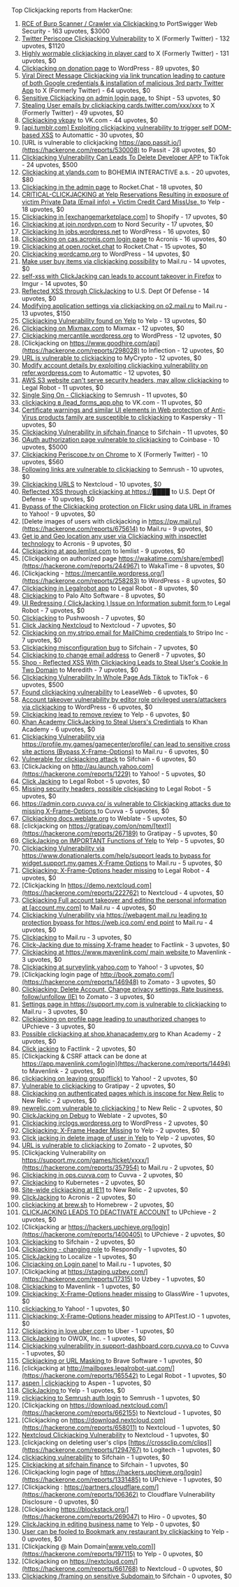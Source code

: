 Top Clickjacking reports from HackerOne:

1. [RCE of Burp  Scanner / Crawler via Clickjacking ](https://hackerone.com/reports/1274695) to PortSwigger Web Security - 163 upvotes, $3000
2. [Twitter Periscope Clickjacking Vulnerability](https://hackerone.com/reports/591432) to X (Formerly Twitter) - 132 upvotes, $1120
3. [Highly wormable clickjacking in player card](https://hackerone.com/reports/85624) to X (Formerly Twitter) - 131 upvotes, $0
4. [Clickjacking on donation page](https://hackerone.com/reports/921709) to WordPress - 89 upvotes, $0
5. [Viral Direct Message Clickjacking via link truncation leading to capture of both Google credentials & installation of malicious 3rd party Twitter App](https://hackerone.com/reports/643274) to X (Formerly Twitter) - 64 upvotes, $0
6. [Sensitive Clickjacking on admin login page.](https://hackerone.com/reports/389145) to Shipt - 53 upvotes, $0
7. [Stealing User emails by clickjacking cards.twitter.com/xxx/xxx](https://hackerone.com/reports/154963) to X (Formerly Twitter) - 49 upvotes, $0
8. [Clickjacking vkpay](https://hackerone.com/reports/374817) to VK.com - 44 upvotes, $0
9. [[api.tumblr.com] Exploiting clickjacking vulnerability to trigger self DOM-based XSS](https://hackerone.com/reports/953579) to Automattic - 30 upvotes, $0
10. [URL is vulnerable to clickjacking  https://app.passit.io/](https://hackerone.com/reports/530008) to Passit - 28 upvotes, $0
11. [Clickjacking Vulnerability Can Leads To Delete Developer APP](https://hackerone.com/reports/1416612) to TikTok - 24 upvotes, $500
12. [Clickjacking at ylands.com](https://hackerone.com/reports/405342) to BOHEMIA INTERACTIVE a.s. - 20 upvotes, $80
13. [Clickjacking in the admin page](https://hackerone.com/reports/728004) to Rocket.Chat - 18 upvotes, $0
14. [CRITICAL-CLICKJACKING at Yelp Reservations Resulting in exposure of victim Private Data (Email info) + Victim Credit Card MissUse. ](https://hackerone.com/reports/355859) to Yelp - 18 upvotes, $0
15. [Clickjacking in [exchangemarketplace.com]](https://hackerone.com/reports/658217) to Shopify - 17 upvotes, $0
16. [Clickjacking at join.nordvpn.com](https://hackerone.com/reports/765955) to Nord Security - 17 upvotes, $0
17. [Clickjacking In jobs.wordpress.net](https://hackerone.com/reports/223024) to WordPress - 16 upvotes, $0
18. [Clickjacking on cas.acronis.com login page](https://hackerone.com/reports/971234) to Acronis - 16 upvotes, $0
19. [Clickjacking at open.rocket.chat](https://hackerone.com/reports/1584034) to Rocket.Chat - 15 upvotes, $0
20. [Clickjacking wordcamp.org](https://hackerone.com/reports/230581) to WordPress - 14 upvotes, $0
21. [Make user buy items via clickjacking possibility](https://hackerone.com/reports/471967) to Mail.ru - 14 upvotes, $0
22. [self-xss with ClickJacking can leads to account takeover in Firefox](https://hackerone.com/reports/892289) to Imgur - 14 upvotes, $0
23. [Reflected XSS through ClickJacking](https://hackerone.com/reports/1171403) to U.S. Dept Of Defense - 14 upvotes, $0
24. [Modifying application settings via clickjacking on o2.mail.ru](https://hackerone.com/reports/355774) to Mail.ru - 13 upvotes, $150
25. [Clickjacking Vulnerability found on Yelp](https://hackerone.com/reports/214087) to Yelp - 13 upvotes, $0
26. [Clickjacking on Mixmax.com](https://hackerone.com/reports/234713) to Mixmax - 12 upvotes, $0
27. [Clickjacking mercantile.wordpress.org](https://hackerone.com/reports/264125) to WordPress - 12 upvotes, $0
28. [Clickjacking on https://www.goodhire.com/api](https://hackerone.com/reports/298028) to Inflection - 12 upvotes, $0
29. [URL is vulnerable to clickjacking](https://hackerone.com/reports/712376) to MyCrypto - 12 upvotes, $0
30. [Modify account details by exploiting clickjacking vulnerability on refer.wordpress.com](https://hackerone.com/reports/765355) to Automattic - 12 upvotes, $0
31. [AWS S3 website can't serve security headers, may allow clickjacking](https://hackerone.com/reports/149572) to Legal Robot - 11 upvotes, $0
32. [Single Sing On - Clickjacking](https://hackerone.com/reports/299009) to Semrush - 11 upvotes, $0
33. [clickjacking в /lead_forms_app.php](https://hackerone.com/reports/294334) to VK.com - 11 upvotes, $0
34. [Certificate warnings and similar UI elements in Web protection of Anti-Virus products family are susceptible to clickjacking](https://hackerone.com/reports/463695) to Kaspersky - 11 upvotes, $0
35. [Clickjacking Vulnerability in sifchain.finance](https://hackerone.com/reports/1185949) to Sifchain - 11 upvotes, $0
36. [OAuth authorization page vulnerable to clickjacking](https://hackerone.com/reports/65825) to Coinbase - 10 upvotes, $5000
37. [Clickjacking Periscope.tv on Chrome](https://hackerone.com/reports/198622) to X (Formerly Twitter) - 10 upvotes, $560
38. [Following links are vulnerable to clickjacking](https://hackerone.com/reports/289246) to Semrush - 10 upvotes, $0
39. [Clickjacking URLS](https://hackerone.com/reports/1039805) to Nextcloud - 10 upvotes, $0
40. [Reflected XSS through clickjacking at https://████](https://hackerone.com/reports/1149144) to U.S. Dept Of Defense - 10 upvotes, $0
41. [Bypass of the Clickjacking protection on Flickr using data URL in iframes](https://hackerone.com/reports/7264) to Yahoo! - 9 upvotes, $0
42. [Delete images of users  with clickjacking in https://pw.mail.ru](https://hackerone.com/reports/675614) to Mail.ru - 9 upvotes, $0
43. [Get ip and Geo location any user via Clickjacking with inspectlet technology](https://hackerone.com/reports/998555) to Acronis - 9 upvotes, $0
44. [Clickjacking at  app.lemlist.com](https://hackerone.com/reports/1574017) to lemlist - 9 upvotes, $0
45. [Clickjacking on authorized page https://wakatime.com/share/embed](https://hackerone.com/reports/244967) to WakaTime - 8 upvotes, $0
46. [Clickjacking - https://mercantile.wordpress.org/](https://hackerone.com/reports/258283) to WordPress - 8 upvotes, $0
47. [Clickjacking in Legalrobot app](https://hackerone.com/reports/270454) to Legal Robot - 8 upvotes, $0
48. [ Clickjacking](https://hackerone.com/reports/688546) to Palo Alto Software - 8 upvotes, $0
49. [UI Redressing ( ClickJacking ) Issue on Information submit form ](https://hackerone.com/reports/163753) to Legal Robot - 7 upvotes, $0
50. [Clickjacking](https://hackerone.com/reports/200419) to Pushwoosh - 7 upvotes, $0
51. [Click Jacking Nextcloud](https://hackerone.com/reports/347782) to Nextcloud - 7 upvotes, $0
52. [Clickjacking on my.stripo.email for MailChimp credentials ](https://hackerone.com/reports/737625) to Stripo Inc - 7 upvotes, $0
53. [Clickjacking misconfiguration bug](https://hackerone.com/reports/1176104) to Sifchain - 7 upvotes, $0
54. [Clickjacking to change email address](https://hackerone.com/reports/783191) to Gener8 - 7 upvotes, $0
55. [Shop - Reflected  XSS  With  Clickjacking Leads to Steal User's Cookie  In Two Domain](https://hackerone.com/reports/1221942) to Meredith - 7 upvotes, $0
56. [Clickjacking Vulnerability In Whole Page Ads Tiktok](https://hackerone.com/reports/1418857) to TikTok - 6 upvotes, $500
57. [Found clickjacking vulnerability](https://hackerone.com/reports/119828) to LeaseWeb - 6 upvotes, $0
58. [Account takeover vulnerability by editor role privileged users/attackers via clickjacking](https://hackerone.com/reports/388254) to WordPress - 6 upvotes, $0
59. [Clickjacking lead to remove review](https://hackerone.com/reports/965141) to Yelp - 6 upvotes, $0
60. [Khan Academy ClickJacking to Steal Users's Credintials](https://hackerone.com/reports/639682) to Khan Academy - 6 upvotes, $0
61. [Clickjacking Vulnerability via https://profile.my.games/gamecenter/profile/ can lead to sensitive cross site actions (Bypass X-Frame-Options)](https://hackerone.com/reports/974090) to Mail.ru - 6 upvotes, $0
62. [Vulnerable for clickjacking attack](https://hackerone.com/reports/1188639) to Sifchain - 6 upvotes, $0
63. [ClickJacking on http://au.launch.yahoo.com](https://hackerone.com/reports/1229) to Yahoo! - 5 upvotes, $0
64. [Click Jacking](https://hackerone.com/reports/163888) to Legal Robot - 5 upvotes, $0
65. [Missing security headers, possible clickjacking](https://hackerone.com/reports/64645) to Legal Robot - 5 upvotes, $0
66. [https://admin.corp.cuvva.co/ is vulnerable to Clickjacking attacks due to missing X-Frame-Options ](https://hackerone.com/reports/231434) to Cuvva - 5 upvotes, $0
67. [Clickjacking docs.weblate.org](https://hackerone.com/reports/223391) to Weblate - 5 upvotes, $0
68. [clickjacking on https://gratipay.com/on/npm/[text]](https://hackerone.com/reports/267189) to Gratipay - 5 upvotes, $0
69. [ClickJacking on IMPORTANT Functions of Yelp](https://hackerone.com/reports/305128) to Yelp - 5 upvotes, $0
70. [Clickjacking Vulnerability via https://www.donationalerts.com/help/support leads to bypass for widget.support.my.games X-Frame Options](https://hackerone.com/reports/1027192) to Mail.ru - 5 upvotes, $0
71. [Clickjacking: X-Frame-Options header missing](https://hackerone.com/reports/163646) to Legal Robot - 4 upvotes, $0
72. [Clickjacking In https://demo.nextcloud.com](https://hackerone.com/reports/222762) to Nextcloud - 4 upvotes, $0
73. [Clickjacking Full account takeover and editing the personal information at [account.my.com]](https://hackerone.com/reports/261652) to Mail.ru - 4 upvotes, $0
74. [Clickjacking Vulnerability via https://webagent.mail.ru leading to protection bypass for https://web.icq.com/ end point](https://hackerone.com/reports/918923) to Mail.ru - 4 upvotes, $0
75. [Clickjacking](https://hackerone.com/reports/8724) to Mail.ru - 3 upvotes, $0
76. [Click-Jacking due to missing X-frame header](https://hackerone.com/reports/17664) to Factlink - 3 upvotes, $0
77. [Clickjacking at https://www.mavenlink.com/ main website ](https://hackerone.com/reports/14631) to Mavenlink - 3 upvotes, $0
78. [Clickjacking at surveylink.yahoo.com](https://hackerone.com/reports/3578) to Yahoo! - 3 upvotes, $0
79. [Clickjacking login page of http://book.zomato.com/](https://hackerone.com/reports/146948) to Zomato - 3 upvotes, $0
80. [Clickjacking: Delete Account, Change privacy settings, Rate business, follow/unfollow (IE)](https://hackerone.com/reports/338569) to Zomato - 3 upvotes, $0
81. [Settings page in https://support.my.com is vulnerable to clickjacking](https://hackerone.com/reports/667400) to Mail.ru - 3 upvotes, $0
82. [Clickjacking on profile page leading to unauthorized changes](https://hackerone.com/reports/1198907) to UPchieve - 3 upvotes, $0
83. [Possible clickjacking at shop.khanacademy.org](https://hackerone.com/reports/6370) to Khan Academy - 2 upvotes, $0
84. [Click jacking](https://hackerone.com/reports/13550) to Factlink - 2 upvotes, $0
85. [Clickjacking & CSRF attack can be done at https://app.mavenlink.com/login](https://hackerone.com/reports/14494) to Mavenlink - 2 upvotes, $0
86. [clickjacking on leaving group(flick)](https://hackerone.com/reports/7745) to Yahoo! - 2 upvotes, $0
87. [Vulnerable to clickjacking](https://hackerone.com/reports/123782) to Gratipay - 2 upvotes, $0
88. [Clickjacking on authenticated pages which is inscope for New Relic](https://hackerone.com/reports/128645) to New Relic - 2 upvotes, $0
89. [newrelic.com vulnerable to clickjacking !](https://hackerone.com/reports/123126) to New Relic - 2 upvotes, $0
90. [ClickJacking on Debug](https://hackerone.com/reports/225555) to Weblate - 2 upvotes, $0
91. [Clickjacking irclogs.wordpress.org](https://hackerone.com/reports/267075) to WordPress - 2 upvotes, $0
92. [Clickjacking: X-Frame Header Missing](https://hackerone.com/reports/168358) to Yelp - 2 upvotes, $0
93. [Click jacking in delete image of user in Yelp](https://hackerone.com/reports/201848) to Yelp - 2 upvotes, $0
94. [URL is vulnerable to clickjacking](https://hackerone.com/reports/337219) to Zomato - 2 upvotes, $0
95. [Clickjacking Vulnerability on https://support.my.com/games/ticket/xxxx/](https://hackerone.com/reports/357954) to Mail.ru - 2 upvotes, $0
96. [Clickjacking in ops.cuvva.com](https://hackerone.com/reports/583624) to Cuvva - 2 upvotes, $0
97. [Clickjacking](https://hackerone.com/reports/832593) to Kubernetes - 2 upvotes, $0
98. [Site-wide clickjacking at IE11](https://hackerone.com/reports/614947) to New Relic - 2 upvotes, $0
99. [ClickJacking](https://hackerone.com/reports/947690) to Acronis - 2 upvotes, $0
100. [clickjacking at  brew.sh](https://hackerone.com/reports/1245972) to Homebrew - 2 upvotes, $0
101. [CLICKJACKING LEADS TO DEACTIVATE ACCOUNT](https://hackerone.com/reports/1301113) to UPchieve - 2 upvotes, $0
102. [Clickjacking ar https://hackers.upchieve.org/login](https://hackerone.com/reports/1400405) to UPchieve - 2 upvotes, $0
103. [Clickjacking](https://hackerone.com/reports/1206138) to Sifchain - 2 upvotes, $0
104. [Clickjacking - changing role](https://hackerone.com/reports/7924) to Respondly - 1 upvotes, $0
105. [ClickJacking](https://hackerone.com/reports/7862) to Localize - 1 upvotes, $0
106. [Clicjacking on Login panel](https://hackerone.com/reports/8459) to Mail.ru - 1 upvotes, $0
107. [Clickjacking at https://staging.uzbey.com/](https://hackerone.com/reports/17315) to Uzbey - 1 upvotes, $0
108. [Clickjacking](https://hackerone.com/reports/21110) to Mavenlink - 1 upvotes, $0
109. [Clickjacking: X-Frame-Options header missing](https://hackerone.com/reports/27594) to GlassWire - 1 upvotes, $0
110. [clickjacking ](https://hackerone.com/reports/1207) to Yahoo! - 1 upvotes, $0
111. [Clickjacking: X-Frame-Options header missing](https://hackerone.com/reports/129650) to APITest.IO - 1 upvotes, $0
112. [Clickjacking in love.uber.com](https://hackerone.com/reports/137152) to Uber - 1 upvotes, $0
113. [ClickJacking](https://hackerone.com/reports/183127) to OWOX, Inc. - 1 upvotes, $0
114. [Clickjacking vulnerability in support-dashboard.corp.cuvva.co](https://hackerone.com/reports/231694) to Cuvva - 1 upvotes, $0
115. [Clickjacking or URL Masking ](https://hackerone.com/reports/204198) to Brave Software - 1 upvotes, $0
116. [clickjacking at http://mailboxes.legalrobot-uat.com/](https://hackerone.com/reports/165542) to Legal Robot - 1 upvotes, $0
117. [aspen | clickjacking](https://hackerone.com/reports/272387) to Aspen - 1 upvotes, $0
118. [ClickJacking ](https://hackerone.com/reports/179839) to Yelp - 1 upvotes, $0
119. [clickjacking to Semrush auth login](https://hackerone.com/reports/318295) to Semrush - 1 upvotes, $0
120. [Clickjacking on https://download.nextcloud.com/](https://hackerone.com/reports/662155) to Nextcloud - 1 upvotes, $0
121. [Clickjacking on https://download.nextcloud.com](https://hackerone.com/reports/658011) to Nextcloud - 1 upvotes, $0
122. [Nextcloud Clickjacking Vulnerability](https://hackerone.com/reports/710996) to Nextcloud - 1 upvotes, $0
123. [clickjacking on deleting user's clips [https://crossclip.com/clips]](https://hackerone.com/reports/1294767) to Logitech - 1 upvotes, $0
124. [clickjacking vulnerability](https://hackerone.com/reports/1199904) to Sifchain - 1 upvotes, $0
125. [	 Clickjacking at sifchain.finance](https://hackerone.com/reports/1212595) to Sifchain - 1 upvotes, $0
126. [Clickjacking login page of https://hackers.upchieve.org/login](https://hackerone.com/reports/1331485) to UPchieve - 1 upvotes, $0
127. [Clickjacking : https://partners.cloudflare.com/](https://hackerone.com/reports/106362) to Cloudflare Vulnerability Disclosure - 0 upvotes, $0
128. [Clickjacking https://blockstack.org/](https://hackerone.com/reports/269047) to Hiro - 0 upvotes, $0
129. [ClickJacking in editing business name](https://hackerone.com/reports/227837) to Yelp - 0 upvotes, $0
130. [User can be fooled to Bookmark any restaurant by clickjacking](https://hackerone.com/reports/228295) to Yelp - 0 upvotes, $0
131. [Clickjacking @ Main Domain[www.yelp.com]](https://hackerone.com/reports/197115) to Yelp - 0 upvotes, $0
132. [Clickjacking on https://nextcloud.com/](https://hackerone.com/reports/661768) to Nextcloud - 0 upvotes, $0
133. [Clickjacking /framing on sensitive Subdomain ](https://hackerone.com/reports/1195209) to Sifchain - 0 upvotes, $0
